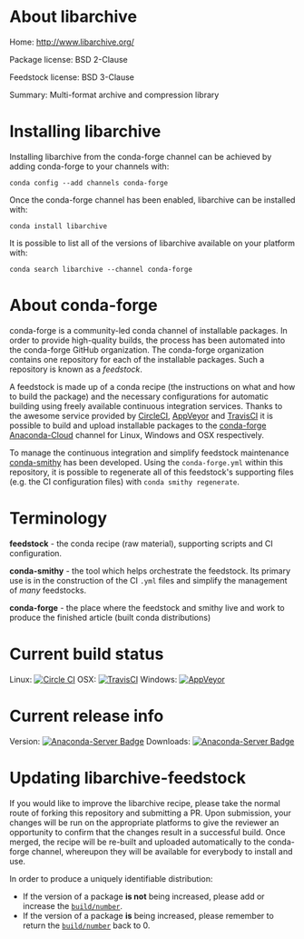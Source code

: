 About libarchive
================

Home: http://www.libarchive.org/

Package license: BSD 2-Clause

Feedstock license: BSD 3-Clause

Summary: Multi-format archive and compression library



Installing libarchive
=====================

Installing libarchive from the conda-forge channel can be achieved by adding conda-forge to your channels with:

```
conda config --add channels conda-forge
```

Once the conda-forge channel has been enabled, libarchive can be installed with:

```
conda install libarchive
```

It is possible to list all of the versions of libarchive available on your platform with:

```
conda search libarchive --channel conda-forge
```


About conda-forge
=================

conda-forge is a community-led conda channel of installable packages.
In order to provide high-quality builds, the process has been automated into the
conda-forge GitHub organization. The conda-forge organization contains one repository 
for each of the installable packages. Such a repository is known as a *feedstock*.

A feedstock is made up of a conda recipe (the instructions on what and how to build
the package) and the necessary configurations for automatic building using freely
available continuous integration services. Thanks to the awesome service provided by
[CircleCI](https://circleci.com/), [AppVeyor](http://www.appveyor.com/)
and [TravisCI](https://travis-ci.org/) it is possible to build and upload installable
packages to the [conda-forge](https://anaconda.org/conda-forge)
[Anaconda-Cloud](http://docs.anaconda.org/) channel for Linux, Windows and OSX respectively.

To manage the continuous integration and simplify feedstock maintenance
[conda-smithy](http://github.com/conda-forge/conda-smithy) has been developed.
Using the ``conda-forge.yml`` within this repository, it is possible to regenerate all of
this feedstock's supporting files (e.g. the CI configuration files) with ``conda smithy regenerate``.


Terminology
===========

**feedstock** - the conda recipe (raw material), supporting scripts and CI configuration.

**conda-smithy** - the tool which helps orchestrate the feedstock.
                   Its primary use is in the construction of the CI ``.yml`` files
                   and simplify the management of *many* feedstocks.

**conda-forge** - the place where the feedstock and smithy live and work to
                  produce the finished article (built conda distributions)

Current build status
====================

Linux: [![Circle CI](https://circleci.com/gh/conda-forge/libarchive-feedstock.svg?style=svg)](https://circleci.com/gh/conda-forge/libarchive-feedstock)
OSX: [![TravisCI](https://travis-ci.org/conda-forge/libarchive-feedstock.svg?branch=master)](https://travis-ci.org/conda-forge/libarchive-feedstock) 
Windows: [![AppVeyor](https://ci.appveyor.com/api/projects/status/github/conda-forge/libarchive-feedstock?svg=True)](https://ci.appveyor.com/project/conda-forge/libarchive-feedstock/branch/master)

Current release info
====================
Version: [![Anaconda-Server Badge](https://anaconda.org/conda-forge/libarchive/badges/version.svg)](https://anaconda.org/conda-forge/libarchive)
Downloads: [![Anaconda-Server Badge](https://anaconda.org/conda-forge/libarchive/badges/downloads.svg)](https://anaconda.org/conda-forge/libarchive)


Updating libarchive-feedstock
=============================

If you would like to improve the libarchive recipe, please take the normal
route of forking this repository and submitting a PR. Upon submission, your changes will
be run on the appropriate platforms to give the reviewer an opportunity to confirm that the
changes result in a successful build. Once merged, the recipe will be re-built and uploaded
automatically to the conda-forge channel, whereupon they will be available for everybody to
install and use.

In order to produce a uniquely identifiable distribution:
 * If the version of a package **is not** being increased, please add or increase
   the [``build/number``](http://conda.pydata.org/docs/building/meta-yaml.html#build-number-and-string). 
 * If the version of a package **is** being increased, please remember to return
   the [``build/number``](http://conda.pydata.org/docs/building/meta-yaml.html#build-number-and-string)
   back to 0.
